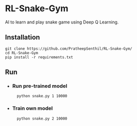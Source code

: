 # RL-Snake-Gym
AI to learn and play snake game using Deep Q Learning.

## Installation
    git clone https://github.com/PratheepSenthil/RL-Snake-Gym/
    cd RL-Snake-Gym
    pip install -r requirements.txt

## Run
- ### Run pre-trained model
        python snake.py 1 10000

- ### Train own model
        python snake.py 2 10000
